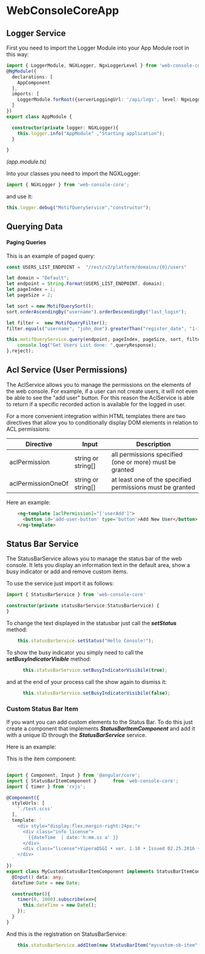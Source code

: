 # WebConsoleCoreApp

## Logger Service

First you need to import the Logger Module into your App Module root in this way:

```typescript
import { LoggerModule, NGXLogger, NgxLoggerLevel } from 'web-console-core'
@NgModule({
  declarations: [
    AppComponent 
  ],
  imports: [
    LoggerModule.forRoot({serverLoggingUrl: '/api/logs', level: NgxLoggerLevel.TRACE, serverLogLevel: NgxLoggerLevel.OFF})
  ]
})
export class AppModule { 

  constructor(private logger: NGXLogger){
    this.logger.info("AppModule" ,"Starting application");
  }

}
```
*(app.module.ts)*


Into your classes you need to import the NGXLogger:

```typescript
import { NGXLogger } from 'web-console-core';
```

and use it:

```typescript
this.logger.debug("MotifQueryService","constructor");
```

## Querying Data ##

#### Paging Queries ####
This is an example of paged query:

```typescript
const USERS_LIST_ENDPOINT =  "/rest/v2/platform/domains/{0}/users"

let domain = "Default";
let endpoint = String.Format(USERS_LIST_ENDPOINT, domain);
let pageIndex = 1;
let pageSize = 2;

let sort = new MotifQuerySort();
sort.orderAscendingBy("username").orderDescendingBy("last_login");

let filter =  new MotifQueryFilter();
filter.equals("username", "john_doe").greaterThan("register_date", "1-1-2018").between("logins", 10,20);

this.motifQueryService.query(endpoint, pageIndex, pageSize, sort, filter).subscribe((queryResponse) => {
    console.log("Get Users List done: ",queryResponse);
},reject);
```

## Acl Service (User Permissions)

The AclService allows you to manage the permissions on the elements of the web console. For example, if a user can not create users, it will not even be able to see the "add user" button.
For this reason the AclService is able to return if a specific recorded action is available for the logged in user.

For a more convenient integration within HTML templates there are two directives that allow you to conditionally display DOM elements in relation to ACL permissions:


| Directive          | Input           | Description |
|--------------------|-----------------|-------------|
| aclPermission      | string or string[] | all permissions specified (one or more) must be granted             |
| aclPermissionOneOf | string or string[] | at least one of the specified permissions must be granted             |

Here an example:

```html
    <ng-template [aclPermission]="['userAdd']">
      <button id='add-user-button' type='button'>Add New User</button>
    </ng-template>
```

## Status Bar Service

The StatusBarService allows you to manage the status bar of the web console. It lets you display an information text in the default area, show a busy indicator or add and remove custom items.

To use the service just import it as follows:

```typescript
import { StatusBarService } from 'web-console-core'

constructor(private statusBarService:StatusBarService) {
}

```

To change the text displayed in the statusbar just call the ***setStatus*** method:

```typescript
    this.statusBarService.setStatus("Hello Console!");
```

To show the busy indicator you simply need to call the ***setBusyIndicatorVisible*** method:

```typescript
      this.statusBarService.setBusyIndicatorVisibile(true);
```

and at the end of your process call the show again to dismiss it:

```typescript
      this.statusBarService.setBusyIndicatorVisibile(false);
```

### Custom Status Bar Item

If you want you can add custom elements to the Status Bar. To do this just create a component that implements ***StatusBarItemComponent*** and add it with a unique ID through the ***StatusBarService*** service.

Here is an example:


This is the item component:
```typescript

import { Component, Input } from '@angular/core';
import { StatusBarItemComponent }      from 'web-console-core';
import { timer } from 'rxjs';

@Component({
  styleUrls: [
    './test.scss'
  ],
  template: `
    <div style="display:flex;margin-right:24px;">
      <div class="info license">
        {{dateTime  | date:'h:mm.ss a' }}
      </div>
      <div class="license">ViperaOSGI • ver. 1.10 • Issued 02.25.2016 • <b class="warn">Expires 12.31.2018</b></div>
    </div>
  `
})
export class MyCustomStatusBarItemComponent implements StatusBarItemComponent {
  @Input() data: any;
  dateTime:Date = new Date;

  constructor(){
    timer(0, 1000).subscribe(x=>{
      this.dateTime = new Date();
    });
  }
}
```

And this is the registration on StatusBarService:
```typescript
    this.statusBarService.addItem(new StatusBarItem("mycustom-sb-item", MyCustomStatusBarItemComponent, {}));
```

